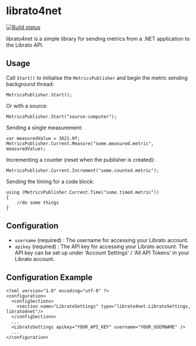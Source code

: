 librato4net
===========

[![Build status](https://ci.appveyor.com/api/projects/status/v7wwdoeevkky7x55/branch/master?svg=true)](https://ci.appveyor.com/project/plmw/librato4net/branch/master)

librato4net is a simple library for sending metrics from a .NET application to the Librato API.

Usage
----

Call `Start()` to initialise the `MetricsPublisher` and begin the metric sending background thread:
```
MetricsPublisher.Start();
```

Or with a source:
```
MetricsPublisher.Start("source-computer");
```

Sending a single measurement:
```
var measuredValue = 3621.0f;
MetricsPublisher.Current.Measure("some.measured.metric", measuredValue);
```

Incrementing a counter (reset when the publisher is created):
```
MetricsPublisher.Current.Increment("some.counted.metric");
```

Sending the timing for a code block:
```
using (MetricsPublisher.Current.Time("some.timed.metric"))
{
	//do some things
}
```

Configuration
----------

* `username` (required) : The username for accessing your Librato account.
* `apikey` (required) : The API key for accessing your Librato account. The API key can be set up under 'Account Settings' / 'All API Tokens' in your Librato account.

Configuration Example
----------------

```
<?xml version="1.0" encoding="utf-8" ?>
<configuration>
  <configSections>
    <section name="LibratoSettings" type="librato4net.LibratoSettings, librato4net"/>
  </configSections>
  ...
  <LibratoSettings apikey="YOUR_API_KEY" username="YOUR_USERNAME" />
  ...
</configuration>
```
